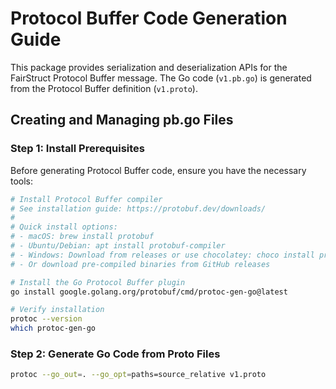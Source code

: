 # Protocol Buffer Code Generation Guide

This package provides serialization and deserialization APIs for the FairStruct Protocol Buffer message. The Go code (`v1.pb.go`) is generated from the Protocol Buffer definition (`v1.proto`).

## Creating and Managing pb.go Files

### Step 1: Install Prerequisites

Before generating Protocol Buffer code, ensure you have the necessary tools:

```bash
# Install Protocol Buffer compiler
# See installation guide: https://protobuf.dev/downloads/
# 
# Quick install options:
# - macOS: brew install protobuf
# - Ubuntu/Debian: apt install protobuf-compiler
# - Windows: Download from releases or use chocolatey: choco install protoc
# - Or download pre-compiled binaries from GitHub releases

# Install the Go Protocol Buffer plugin
go install google.golang.org/protobuf/cmd/protoc-gen-go@latest

# Verify installation
protoc --version
which protoc-gen-go
```

### Step 2: Generate Go Code from Proto Files

```bash
protoc --go_out=. --go_opt=paths=source_relative v1.proto
```
